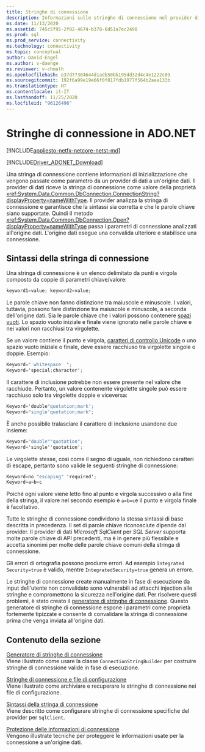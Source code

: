 ```yaml
---
title: Stringhe di connessione
description: Informazioni sulle stringhe di connessione nel provider di dati Microsoft SqlClient per SQL Server, che contengono informazioni di inizializzazione trasmesse come parametro da un provider di dati a un'origine dati.
ms.date: 11/13/2020
ms.assetid: 745c5f95-2f02-4674-b378-6d51a7ec2490
ms.prod: sql
ms.prod_service: connectivity
ms.technology: connectivity
ms.topic: conceptual
author: David-Engel
ms.author: v-daenge
ms.reviewer: v-chmalh
ms.openlocfilehash: e37d77304644d1adb50bb195dd32d4c4e1222c09
ms.sourcegitcommit: 192f6a99e19e66f0f817fdb1977f564b2aaa133b
ms.translationtype: HT
ms.contentlocale: it-IT
ms.lasthandoff: 11/25/2020
ms.locfileid: "96126496"
---
```

# <a name="connection-strings-in-adonet"></a>Stringhe di connessione in ADO.NET

[!INCLUDE[appliesto-netfx-netcore-netst-md](../../includes/appliesto-netfx-netcore-netst-md.md)]

[!INCLUDE[Driver_ADONET_Download](../../includes/driver_adonet_download.md)]

Una stringa di connessione contiene informazioni di inizializzazione che vengono passate come parametro da un provider di dati a un'origine dati. Il provider di dati riceve la stringa di connessione come valore della proprietà <xref:System.Data.Common.DbConnection.ConnectionString?displayProperty=nameWithType>. Il provider analizza la stringa di connessione e garantisce che la sintassi sia corretta e che le parole chiave siano supportate. Quindi il metodo <xref:System.Data.Common.DbConnection.Open?displayProperty=nameWithType> passa i parametri di connessione analizzati all'origine dati. L'origine dati esegue una convalida ulteriore e stabilisce una connessione.

## <a name="connection-string-syntax"></a>Sintassi della stringa di connessione

Una stringa di connessione è un elenco delimitato da punti e virgola composto da coppie di parametri chiave/valore:

```csharp
keyword1=value; keyword2=value;
```

Le parole chiave non fanno distinzione tra maiuscole e minuscole. I valori, tuttavia, possono fare distinzione tra maiuscole e minuscole, a seconda dell'origine dati. Sia le parole chiave che i valori possono contenere [spazi vuoti](https://en.wikipedia.org/wiki/Whitespace_character#Unicode). Lo spazio vuoto iniziale e finale viene ignorato nelle parole chiave e nei valori non racchiusi tra virgolette.

Se un valore contiene il punto e virgola, [caratteri di controllo Unicode](https://en.wikipedia.org/wiki/Unicode_control_characters) o uno spazio vuoto iniziale o finale, deve essere racchiuso tra virgolette singole o doppie. Esempio:

```csharp
Keyword=" whitespace  ";
Keyword='special;character';
```

Il carattere di inclusione potrebbe non essere presente nel valore che racchiude. Pertanto, un valore contenente virgolette singole può essere racchiuso solo tra virgolette doppie e viceversa:

```csharp
Keyword='double"quotation;mark';
Keyword="single'quotation;mark";
```

È anche possibile tralasciare il carattere di inclusione usandone due insieme:

```csharp
Keyword="double""quotation";
Keyword='single''quotation';
```

Le virgolette stesse, così come il segno di uguale, non richiedono caratteri di escape, pertanto sono valide le seguenti stringhe di connessione:

```csharp
Keyword=no "escaping" 'required';
Keyword=a=b=c
```

Poiché ogni valore viene letto fino al punto e virgola successivo o alla fine della stringa, il valore nel secondo esempio è `a=b=c`e il punto e virgola finale è facoltativo.

Tutte le stringhe di connessione condividono la stessa sintassi di base descritta in precedenza. Il set di parole chiave riconosciute dipende dal provider. Il provider di dati *Microsoft SqlClient* per *SQL Server* supporta molte parole chiave di API precedenti, ma è in genere più flessibile e accetta sinonimi per molte delle parole chiave comuni della stringa di connessione.

Gli errori di ortografia possono produrre errori. Ad esempio `Integrated Security=true` è valido, mentre `IntegratedSecurity=true` genera un errore.

Le stringhe di connessione create manualmente in fase di esecuzione da input dell'utente non convalidato sono vulnerabili ad attacchi injection alle stringhe e compromettono la sicurezza nell'origine dati. Per risolvere questi problemi, è stato creato il [generatore di stringhe di connessione](connection-string-builders.md). Questo generatore di stringhe di connessione espone i parametri come proprietà fortemente tipizzate e consente di convalidare la stringa di connessione prima che venga inviata all'origine dati.

## <a name="in-this-section"></a>Contenuto della sezione

[Generatore di stringhe di connessione](connection-string-builders.md)\
Viene illustrato come usare la classe `ConnectionStringBuilder` per costruire stringhe di connessione valide in fase di esecuzione.

[Stringhe di connessione e file di configurazione](connection-strings-and-configuration-files.md)\
Viene illustrato come archiviare e recuperare le stringhe di connessione nei file di configurazione.

[Sintassi della stringa di connessione](connection-string-syntax.md)\
Viene descritto come configurare stringhe di connessione specifiche del provider per `SqlClient`.

[Protezione delle informazioni di connessione](protecting-connection-information.md)\
Vengono illustrate tecniche per proteggere le informazioni usate per la connessione a un'origine dati.
